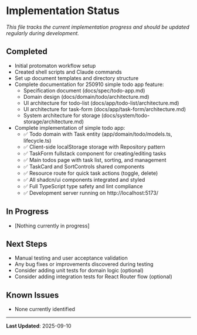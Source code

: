 # Implementation Status

*This file tracks the current implementation progress and should be updated regularly during development.*

## Completed
- Initial protomaton workflow setup
- Created shell scripts and Claude commands  
- Set up document templates and directory structure
- Complete documentation for 250910 simple todo app feature:
  - Specification document (docs/spec/todo-app.md)
  - Domain design (docs/domain/todo/architecture.md)
  - UI architecture for todo-list (docs/app/todo-list/architecture.md)
  - UI architecture for task-form (docs/app/task-form/architecture.md)
  - System architecture for storage (docs/system/todo-storage/architecture.md)
- Complete implementation of simple todo app:
  - ✅ Todo domain with Task entity (app/domain/todo/models.ts, lifecycle.ts)
  - ✅ Client-side localStorage storage with Repository pattern
  - ✅ TaskForm fullstack component for creating/editing tasks
  - ✅ Main todos page with task list, sorting, and management
  - ✅ TaskCard and SortControls shared components
  - ✅ Resource route for quick task actions (toggle, delete)
  - ✅ All shadcn/ui components integrated and styled
  - ✅ Full TypeScript type safety and lint compliance
  - ✅ Development server running on http://localhost:5173/

## In Progress
- [Nothing currently in progress]

## Next Steps
- Manual testing and user acceptance validation
- Any bug fixes or improvements discovered during testing
- Consider adding unit tests for domain logic (optional)
- Consider adding integration tests for React Router flow (optional)

## Known Issues
- None currently identified

---
**Last Updated**: 2025-09-10